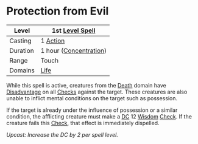 # Protection from Evil

|Level|1st [Level Spell](../../../Spell%20Level.md)|
|-----|---------------|
|Casting|1 [Action](../../../../Game%20Procedures/Action.md)|
|Duration|1 hour ([Concentration](../../../Concentration.md))|
|Range|Touch|
|Domains|[Life](../../../Spell%20Domains/Life.md)|

While this spell is active, creatures from the [Death](../../../Spell%20Domains/Death.md) domain have [Disadvantage](../../../../Game%20Procedures/Dice%20Rolls/Disadvantage.md) on all [Checks](../../../../Game%20Procedures/Check.md) against the target. These creatures are also unable to inflict mental conditions on the target such as possession.

If the target is already under the influence of possession or a similar condition, the afflicting creature must make a [DC](../../../../Game%20Procedures/DC.md) 12 [Wisdom](../../../../Player%20Characters/Chosen%20Statistics/Wisdom.md) [Check](../../../../Game%20Procedures/Check.md). If the creature fails this [Check](../../../../Game%20Procedures/Check.md), that effect is immediately dispelled.

*Upcast: Increase the DC by 2 per spell level.*
